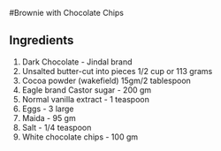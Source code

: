 #Brownie with Chocolate Chips

## Ingredients
1. Dark Chocolate - Jindal brand
2. Unsalted butter-cut into pieces 1/2 cup or 113 grams
2. Cocoa powder (wakefield) 15gm/2 tablespoon
3. Eagle brand Castor sugar - 200 gm
4. Normal vanilla extract - 1 teaspoon
4. Eggs - 3 large
5. Maida - 95 gm
6. Salt - 1/4 teaspoon
7. White chocolate chips - 100 gm



